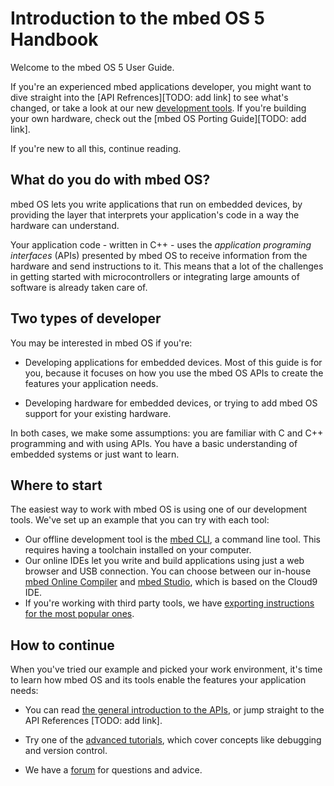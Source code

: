 # Introduction to the mbed OS 5 Handbook

Welcome to the mbed OS 5 User Guide. 

If you're an experienced mbed applications developer, you might want to dive straight into the [API Refrences][TODO: add link] to see what's changed, or take a look at our new [development tools](dev_tools/options.md). If you're building your own hardware, check out the [mbed OS Porting Guide][TODO: add link].

If you're new to all this, continue reading.

## What do you do with mbed OS?

mbed OS lets you write applications that run on embedded devices, by providing the layer that interprets your application's code in a way the hardware can understand.

Your application code - written in C++ - uses the *application programing interfaces* (APIs) presented by mbed OS to receive information from the hardware and send instructions to it. This means that a lot of the challenges in getting started with microcontrollers or integrating large amounts of software is already taken care of. 

## Two types of developer

You may be interested in mbed OS if you're:

* Developing applications for embedded devices. Most of this guide is for you, because it focuses on how you use the mbed OS APIs to create the features your application needs.

* Developing hardware for embedded devices, or trying to add mbed OS support for your existing hardware.

In both cases, we make some assumptions: you are familiar with C and C++ programming and with using APIs. You have a basic understanding of embedded systems or just want to learn.

## Where to start

The easiest way to work with mbed OS is using one of our development tools. We've set up an example that you can try with each tool:

* Our offline development tool is the [mbed CLI](dev_tools/cli.md), a command line tool. This requires having a toolchain installed on your computer. 
* Our online IDEs let you write and build applications using just a web browser and USB connection. You can choose between our in-house [mbed Online Compiler](dev_tools/online_comp.md) and [mbed Studio](dev_tools/studio.md), which is based on the Cloud9 IDE.
* If you're working with third party tools, we have [exporting instructions for the most popular ones](dev_tools/third_party.md).

## How to continue

When you've tried our example and picked your work environment, it's time to learn how mbed OS and its tools enable the features your application needs:

* You can read [the general introduction to the APIs](APIs/intro.md), or jump straight to the API References [TODO: add link].

* Try one of the [advanced tutorials](advanced/intro.md), which cover concepts like debugging and version control.

* We have a [forum](https://forums.mbed.com/) for questions and advice.
